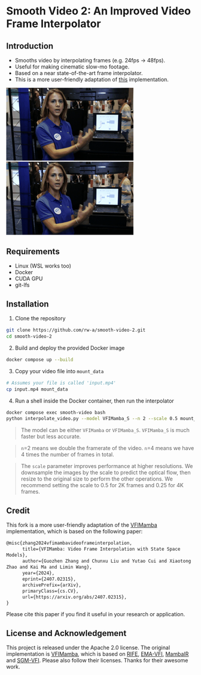 # Smooth Video 2: An Improved Video Frame Interpolator

## Introduction
 - Smooths video by interpolating frames (e.g. 24fps → 48fps). 
 - Useful for making cinematic slow-mo footage.
 - Based on a near state-of-the-art frame interpolator.
 - This is a more user-friendly adaptation of [this](https://github.com/MCG-NJU/VFIMamba) implementation.

<p float="left">
  <img src=figs/out_2x.gif width=340 />
  <img src=figs/out_8x.gif width=340 /> 
</p>

## Requirements
 - Linux (WSL works too)
 - Docker
 - CUDA GPU
 - git-lfs

## Installation
1. Clone the repository
```bash
git clone https://github.com/rw-a/smooth-video-2.git
cd smooth-video-2
```
2. Build and deploy the provided Docker image
```bash
docker compose up --build
```
3. Copy your video file into `mount_data`
```bash
# Assumes your file is called 'input.mp4'
cp input.mp4 mount_data
```
4. Run a shell inside the Docker container, then run the interpolator
```bash
docker compose exec smooth-video bash
python interpolate_video.py --model VFIMamba_S --n 2 --scale 0.5 mount_data/input.mp4 mount_data/output.mp4
```

> The model can be either `VFIMamba` or `VFIMamba_S`. `VFIMamba_S` is much faster but less accurate.

> `n`=2 means we double the framerate of the video. `n`=4 means we have 4 times the number of frames in total.

> The `scale` parameter improves performance at higher resolutions. We downsample the images by the scale to predict the optical flow, then resize to the original size to perform the other operations.
> We recommend setting the scale to 0.5 for 2K frames and 0.25 for 4K frames.

## Credit

This fork is a more user-friendly adaptation of the [VFIMamba](https://github.com/MCG-NJU/VFIMamba) implementation, which is based on the following paper:

```
@misc{zhang2024vfimambavideoframeinterpolation,
      title={VFIMamba: Video Frame Interpolation with State Space Models}, 
      author={Guozhen Zhang and Chunxu Liu and Yutao Cui and Xiaotong Zhao and Kai Ma and Limin Wang},
      year={2024},
      eprint={2407.02315},
      archivePrefix={arXiv},
      primaryClass={cs.CV},
      url={https://arxiv.org/abs/2407.02315}, 
}
```

Please cite this paper if you find it useful in your research or application.

## License and Acknowledgement

This project is released under the Apache 2.0 license. The original implementation is [VFIMamba](https://github.com/MCG-NJU/VFIMamba), which is based on [RIFE](https://github.com/hzwer/arXiv2020-RIFE), [EMA-VFI](https://github.com/whai362/PVT), [MambaIR](https://github.com/csguoh/MambaIR?tab=readme-ov-file#installation) and [SGM-VFI](https://github.com/MCG-NJU/SGM-VFI). Please also follow their licenses. Thanks for their awesome work.
